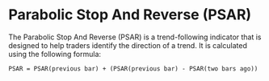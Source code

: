 # Parabolic Stop And Reverse (PSAR)
The Parabolic Stop And Reverse (PSAR) is a trend-following indicator that is designed to help traders identify the direction of a trend. It is calculated using the following formula:

```
PSAR = PSAR(previous bar) + (PSAR(previous bar) - PSAR(two bars ago))
```